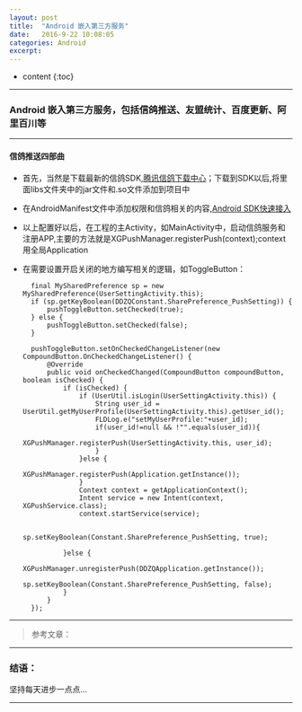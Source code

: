 ```yaml
---
layout: post
title:  "Android 嵌入第三方服务"
date:   2016-9-22 10:08:05
categories: Android
excerpt: 
---
```


* content
{:toc}

---

### Android 嵌入第三方服务，包括信鸽推送、友盟统计、百度更新、阿里百川等

---

#### 信鸽推送四部曲

* 首先，当然是下载最新的信鸽SDK,[腾讯信鸽下载中心](http://xg.qq.com/xg/ctr_index/download)；下载到SDK以后,将里面libs文件夹中的jar文件和.so文件添加到项目中

* 在AndroidManifest文件中添加权限和信鸽相关的内容,[Android SDK快速接入](http://developer.qq.com/wiki/xg/Android%E6%8E%A5%E5%85%A5/Android%20SDK%E5%BF%AB%E9%80%9F%E6%8E%A5%E5%85%A5/Android%20SDK%E5%BF%AB%E9%80%9F%E6%8E%A5%E5%85%A5.html)

* 以上配置好以后，在工程的主Activity，如MainActivity中，启动信鸽服务和注册APP,主要的方法就是XGPushManager.registerPush(context);context用全局Application

* 在需要设置开启关闭的地方编写相关的逻辑，如ToggleButton：

        final MySharedPreference sp = new MySharedPreference(UserSettingActivity.this);
        if (sp.getKeyBoolean(DDZQConstant.SharePreference_PushSetting)) {
            pushToggleButton.setChecked(true);
        } else {
            pushToggleButton.setChecked(false);
        }
    
        pushToggleButton.setOnCheckedChangeListener(new CompoundButton.OnCheckedChangeListener() {
            @Override
            public void onCheckedChanged(CompoundButton compoundButton, boolean isChecked) {
                if (isChecked) {
                    if (UserUtil.isLogin(UserSettingActivity.this)) {
                        String user_id = UserUtil.getMyUserProfile(UserSettingActivity.this).getUser_id();
                        FLDLog.e("setMyUserProfile:"+user_id);
                        if(user_id!=null && !"".equals(user_id)){
                            XGPushManager.registerPush(UserSettingActivity.this, user_id);
                        }
                    }else {
                        XGPushManager.registerPush(Application.getInstance());
                    }
                    Context context = getApplicationContext();
                    Intent service = new Intent(context, XGPushService.class);
                    context.startService(service);

                    sp.setKeyBoolean(Constant.SharePreference_PushSetting, true);

                }else {
                    XGPushManager.unregisterPush(DDZQApplication.getInstance());
                    sp.setKeyBoolean(Constant.SharePreference_PushSetting, false);
                }
            }
        });

---

> 参考文章：

---

### 结语：

坚持每天进步一点点...

---
